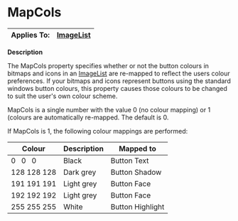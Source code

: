 




<h1 class="heading"><span class="name">MapCols</span></h1>

| Applies To: | [ImageList](./imagelist.md) |
| --- | ---  |


**Description**


The MapCols property specifies whether or not the button colours in bitmaps and icons in an [ImageList](./imagelist.md) are re-mapped to reflect the users colour preferences. If your bitmaps and icons represent buttons using the standard windows button colours, this property causes those colours to be changed to suit the user's own colour scheme.


MapCols is a single number with the value 0 (no colour mapping) or 1 (colours are automatically re-mapped. The default is 0.


If MapCols is 1, the following colour mappings are performed:


| Colour | Description | Mapped to |
| --- | --- | ---  |
| 0   0   0 | Black | Button Text |
| 128 128 128 | Dark grey | Button Shadow |
| 191 191 191 | Light grey | Button Face |
| 192 192 192 | Light grey | Button Face |
| 255 255 255 | White | Button Highlight |



